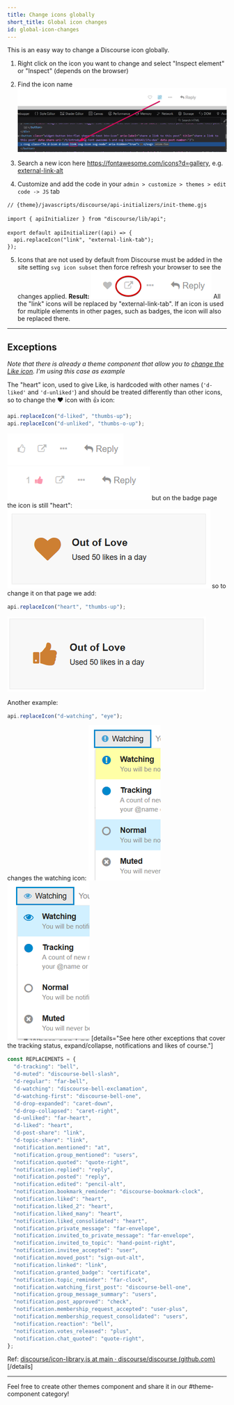 ```yaml
---
title: Change icons globally
short_title: Global icon changes
id: global-icon-changes
---
```


This is an easy way to change a Discourse icon globally.

1. Right click on the icon you want to change and select "Inspect element" or "Inspect" (depends on the browser)

2. Find the icon name
   ![image|690x211,70%](/assets/global-icon-changes-1.png)
3. Search a new icon here https://fontawesome.com/icons?d=gallery, e.g. [external-link-alt](https://fontawesome.com/icons/external-link-alt?style=solid)

4. Customize and add the code in your `admin > customize > themes > edit code -> JS` tab

```gjs
// {theme}/javascripts/discourse/api-initializers/init-theme.gjs

import { apiInitializer } from "discourse/lib/api";

export default apiInitializer((api) => {
  api.replaceIcon("link", "external-link-tab");
});
```

5. Icons that are not used by default from Discourse must be added in the site setting `svg icon subset` then force refresh your browser to see the changes applied.
   **Result:**
   ![image|277x64,60%](/assets/global-icon-changes-2.png)
   All the "link" icons will be replaced by "external-link-tab".
   If an icon is used for multiple elements in other pages, such as badges, the icon will also be replaced there.

---

## Exceptions

_Note that there is already a theme component that allow you to [change the Like icon](https://meta.discourse.org/t/change-the-like-icon/87748/1). I'm using this case as example_

The "heart" icon, used to give Like, is hardcoded with other names (`'d-liked'` and `'d-unliked'`) and should be treated differently than other icons, so to change the :heart: icon with :+1: icon:

```js
api.replaceIcon("d-liked", "thumbs-up");
api.replaceIcon("d-unliked", "thumbs-o-up");
```

![like|267x73,60%](/assets/global-icon-changes-3.png)
![firefox_2018-04-24_18-37-02|328x78,60%](/assets/global-icon-changes-4.png)
but on the badge page the icon is still "heart":
![firefox_2018-04-24_18-38-15|466x182,60%](/assets/global-icon-changes-5.png)
so to change it on that page we add:

```js
api.replaceIcon("heart", "thumbs-up");
```

![firefox_2018-04-24_18-47-50|457x172,60%](/assets/global-icon-changes-6.png)

Another example:

```js
api.replaceIcon("d-watching", "eye");
```

changes the watching icon:
![watching-original|166x356,60%](/assets/global-icon-changes-7.png) ![watching|189x365,60%](/assets/global-icon-changes-8.png)
[details="See here other exceptions that cover the tracking status, expand/collapse, notifications and likes of course."]

```js
const REPLACEMENTS = {
  "d-tracking": "bell",
  "d-muted": "discourse-bell-slash",
  "d-regular": "far-bell",
  "d-watching": "discourse-bell-exclamation",
  "d-watching-first": "discourse-bell-one",
  "d-drop-expanded": "caret-down",
  "d-drop-collapsed": "caret-right",
  "d-unliked": "far-heart",
  "d-liked": "heart",
  "d-post-share": "link",
  "d-topic-share": "link",
  "notification.mentioned": "at",
  "notification.group_mentioned": "users",
  "notification.quoted": "quote-right",
  "notification.replied": "reply",
  "notification.posted": "reply",
  "notification.edited": "pencil-alt",
  "notification.bookmark_reminder": "discourse-bookmark-clock",
  "notification.liked": "heart",
  "notification.liked_2": "heart",
  "notification.liked_many": "heart",
  "notification.liked_consolidated": "heart",
  "notification.private_message": "far-envelope",
  "notification.invited_to_private_message": "far-envelope",
  "notification.invited_to_topic": "hand-point-right",
  "notification.invitee_accepted": "user",
  "notification.moved_post": "sign-out-alt",
  "notification.linked": "link",
  "notification.granted_badge": "certificate",
  "notification.topic_reminder": "far-clock",
  "notification.watching_first_post": "discourse-bell-one",
  "notification.group_message_summary": "users",
  "notification.post_approved": "check",
  "notification.membership_request_accepted": "user-plus",
  "notification.membership_request_consolidated": "users",
  "notification.reaction": "bell",
  "notification.votes_released": "plus",
  "notification.chat_quoted": "quote-right",
};
```

Ref: [discourse/icon-library.js at main · discourse/discourse (github.com)](https://github.com/discourse/discourse/blob/main/app/assets/javascripts/discourse-common/addon/lib/icon-library.js)
[/details]

---

Feel free to create other themes component and share it in our #theme-component category!
